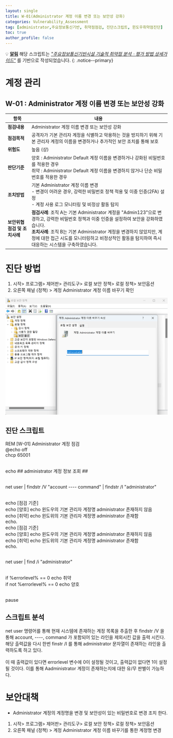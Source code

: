 ```yaml
---
layout: single
title: W-01(Administrator 계정 이름 변경 또는 보안성 강화)
categories: Vulnerability_Assessment
tag: [administrator,주요정보통신기반, 취약점점검, 진단스크립트, 윈도우취약점진단]
toc: true
author_profile: false
---
```


💡 **<u>알림</u>** 해당 스크립트는 <u style="font-style: italic;">"주요정보통신기반시설 기술적 취약점 분석ㆍ평가 방법 상세가이드"</u> 를 기반으로 작성되었습니다.
{: .notice--primary} 

# 계정 관리
## W-01 : Administrator 계정 이름 변경 또는 보안성 강화

| 항목 | 내용 |
|------|------|
| **점검내용** | Administrator 계정 이름 변경 또는 보안성 강화 |
| **점검목적** | 공격자가 기본 관리자 계정을 식별하고 악용하는 것을 방지하기 위해 기본 관리자 계정의 이름을 변경하거나 추가적인 보안 조치를 통해 보호 |
| **위험도** | 높음 (상) |
| **판단기준** | 양호 : Administrator Default 계정 이름을 변경하거나 강화된 비밀번호를 적용한 경우<br>취약 : Administrator Default 계정 이름을 변경하지 않거나 단순 비밀번호를 적용한 경우
| **조치방법** | 기본 Administrator 계정 이름 변경<br>- 변경이 어려운 경우, 강력한 비밀번호 정책 적용 및 이중 인증(2FA) 설정<br>- 계정 사용 로그 모니터링 및 비정상 활동 탐지 |
| **보안위협점검 및 조치사례** | **점검사례**: 조직 A는 기본 Administrator 계정을 "Admin123"으로 변경하고, 강력한 비밀번호 정책과 이중 인증을 설정하여 보안을 강화하였습니다.<br>**조치사례**: 조직 B는 기본 Administrator 계정을 변경하지 않았지만, 계정에 대한 접근 시도를 모니터링하고 비정상적인 활동을 탐지하여 즉시 대응하는 시스템을 구축하였습니다. |

# 진단 방법

1. 시작> 프로그램> 제어판> 관리도구> 로컬 보안 정책> 로컬 정책> 보안옵션
2. 오른쪽 패널 (정책) > 계정 Administrator 계정 이름 바꾸기 확인

<img src="/assets/image/Vulnerability_Assessment/windows_scripts/image.png" alt="description" width="600"/>

## 진단 스크립트
<div class="notice">
  REM [W-01] Administrator 계정 점검<br>
  @echo off<br>
  chcp 65001<br><br>

  echo ## administrator 계정 정보 조회 ##<br><br>

  net user | findstr /V "account ---- command" | findstr /I "administrator"<br><br>

  echo [점검 기준] <br>
  echo [양호] echo 윈도우의 기본 관리자 계정명 administrator 존재하지 않음<br>
  echo [취약] echo 윈도위의 기본 관리자 계정명 administrator 존재함 <br>
  echo.<br>
  echo [점검 기준] <br>
  echo [양호] echo 윈도우의 기본 관리자 계정명 administrator 존재하지 않음<br>
  echo [취약] echo 윈도위의 기본 관리자 계정명 administrator 존재함 <br>
  echo.<br><br>

  net user | find /i "administrator" <br><br>

  if %errorlevel% == 0 echo 취약 <br>
  if not %errorlevel% == 0  echo 양호 <br><br>

  pause
</div>

## 스크립트 분석
net user 명령어를 통해 현재 시스템에 존재하는 계정 목록을 추출한 후 findstr /V 을 통해 account, ----, command 가 포함되어 있는 라인을 제외시킨 값을 출력 시킨다. <br>
해당 출력값을 다시 한번 finstr /I 를 통해 administrator 문자열이 존재하는 라인을 출력하도록 하고 있다.
<br><br>
이 때 출력값이 있다면 errorlevel 변수에 0이 설정될 것이고, 출력값이 없다면 1이 설정될 것이다.
이를 통해 Aadministrator 계정이 존재하는지에 대한 유/무 판별이 가능하다.

# 보안대책
- Administrator 계정의 계정명을 변경 및 보안성이 있는 비밀번호로 변경 조치 한다.

1. 시작> 프로그램> 제어판> 관리도구> 로컬 보안 정책> 로컬 정책> 보안옵션
2. 오른쪽 패널 (정책) > 계정 Administrator 계정 이름 바꾸기를 통한 계정명 변경
